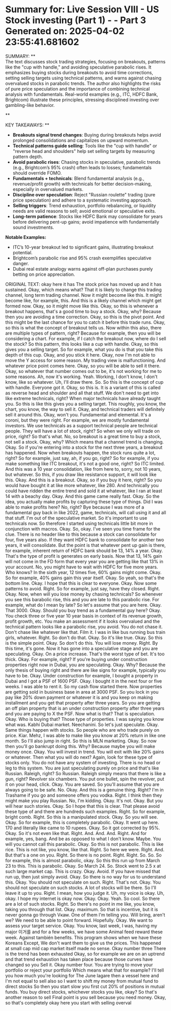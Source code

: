 Summary for: Live Session VIII - US Stock investing (Part 1) - - Part 3
Generated on: 2025-04-02 23:55:41.681602
==================================================

SUMMARY:
**  
The text discusses stock trading strategies, focusing on breakouts, patterns like the "cup with handle," and avoiding speculative parabolic rises. It emphasizes buying stocks during breakouts to avoid time corrections, setting selling targets using technical patterns, and warns against chasing overvalued stocks in parabolic trends. The author also highlights the risks of pure price speculation and the importance of combining technical analysis with fundamentals. Real-world examples (e.g., ITC, HDFC Bank, Brightcom) illustrate these principles, stressing disciplined investing over gambling-like behavior.

**

KEY TAKEAWAYS:
**  
- **Breakouts signal trend changes**: Buying during breakouts helps avoid prolonged consolidations and capitalizes on upward momentum.  
- **Technical patterns guide selling**: Tools like the "cup with handle" or "reverse head and shoulders" help set selling targets by measuring pattern depth.  
- **Avoid parabolic rises**: Chasing stocks in speculative, parabolic trends (e.g., Brightcom’s 95% crash) often leads to losses; fundamentals should override FOMO.  
- **Fundamentals + technicals**: Blend fundamental analysis (e.g., revenue/profit growth) with technicals for better decision-making, especially in overvalued markets.  
- **Discipline over speculation**: Reject "Russian roulette" trading (pure price speculation) and adhere to a systematic investing approach.  
- **Selling triggers**: Trend exhaustion, portfolio rebalancing, or liquidity needs are valid reasons to sell; avoid emotional or speculative exits.  
- **Long-term patience**: Stocks like HDFC Bank may consolidate for years before delivering pent-up gains; avoid impatience with fundamentally sound investments.  

**Notable Examples:**  
- ITC’s 10-year breakout led to significant gains, illustrating breakout potential.  
- Brightcom’s parabolic rise and 95% crash exemplifies speculative danger.  
- Dubai real estate analogy warns against off-plan purchases purely betting on price appreciation.

ORIGINAL TEXT:
 okay here it has The stock price has moved up and it has sustained. Okay, which means what? That it is likely to change this trading channel, long term trading channel. Now it might become like this. It might become like, for example, this. And this is a likely channel which might get formed now. Okay, so it might move like this. Okay, so this is whenever a breakout happens, that's a good time to buy a stock. Okay, why? Because then you are avoiding a time correction. Okay, so this is the pivot point. And this might be the last chance for you to catch it before this trade runs. Okay, so this is what the concept of breakout tells us. Now within this also, there are multiple types of pattern, right? Because for example, then you will be considering a chart. For example, if I catch the breakout now, where do I sell the stock? So this pattern, this looks like a cup with handle. Okay, so this gives you a selling target. So for example, what you do is that you take this depth of this cup. Okay, and you stick it here. Okay, now I'm not able to move the Y access for some reason. My trading view is malfunctioning. And whatever price point comes here. Okay, so you will be able to sell it there. Okay, so whatever that number comes out to be, it's not working for me to some reasons. Ah, now it's working. Yeah. Working, I don't know, I don't know, like so whatever. Uh, I'll draw there. So. So this is the concept of cup with handle. Everyone got it. Okay, so this is. It is a variant of this is called as reverse head and shoulder and all that stuff. We don't need to get into like extreme technicals, right? When major technicals have already taught you. So this is like this gives you a selling target. This roughly, you know, the chart, you know, the way to sell it. Okay, and technical traders will definitely sell it around this. Okay, won't you. Fundamental and elemental. It's a coroni, but they were right. For example, we are mostly fundamental investors. We use technicals as a support technical people are technical people. They will have a lot of stock, right? So when we only will trade on price, right? So that's what. No, so breakout is a great time to buy a stock, not sell a stock. Okay, why? Which means that a channel trend is changing. Okay. So if you're entering into a stock for the next three years, a breakout has happened. Now when breakouts happen, the stock runs quite a lot, right? So for example, just say, ah, if you go, right? So for example, if you make something like ITC breakout, it's not a good one, right? So ITC limited. And this was a 10 year consolidation, like from here to, sorry, not 10 years, but whatever. So this, if you draw like resistance support, it will look like this. Okay. And this is a breakout. Okay, so if you buy it here, right? So you would have bought it at like more whatever, like 280. And technically you could have ridden the entire trend and sold it at whatever, like I ran at least 14 with a beachy day. Okay. And this game came really fast. Okay. So the idea, you actually make profits by capturing these type of things. Did I was able to make profits here? No, right? Bye because I was more of a fundamental guy back in like 2022, game, technicals, will call using it and all that stuff. I'm out of the speculative market. So it's important to use technicals now. So therefore I started using technicals little bit more in conjunction with macros. Okay. So, okay. I've seen you time frame for the clue. There is no header like to this because a stock can consolidate for four, five years also. If they want HDFC bank to consolidate for another two years, it will consolidate. But the point is that whatever pent up gain is there, for example, inherent return of HDFC bank should be 13, 14% a year. Okay. That's the type of profit is generates on early basis. Now that 13, 14% gain will not come in the FD form that every year you are getting like that 13% in your account. No, you might have to wait with HDFC for five more years. Who knows? In the sixth year, 12 times five, 60% gains might come. Okay. So for example, 40% gains gain this year itself. Okay. So yeah, so that's the bottom line. Okay. I hope that this is clear to everyone. Okay. Now some patterns to avoid. Right. So for example, just say, have they closed. Right. Okay. Now, when will you lose money by chasing technicals? So whenever you see this barabolic rise, this and you are late to this parabolic rise. For example, what do I mean by late? So let's assume that you are here. Okay. That 3000. Okay. Should you buy trend as a fundamental guy here? Okay. You check three or five year 10 year basis in context of its revenue growth, profit growth, etc. You make an assessment if it looks overvalued and the technical pattern looks like a parabolic rise, you avoid. You do not chase it. Don't chase like whatever like that. Film it. I was in like bus running bus train girls, whatever. Right. So don't do that. Okay. So it's like true. Okay. So this is the simple point. Okay. So don't do this. You will lose money. Right. By this time, it's gone. Now it has gone into a speculative stage and you are speculating. Okay. On a price increase. That's the worst type of bet. It's too thick. Okay. For example, right? If you're buying under construction properties right now in Dubai, you are speculating. Okay. Why? Because the only thesis of buying right and there are like signs for example, typically you have to be. Okay. Under construction for example, I bought a property in Dubai and I got a PSF of 1600 PSF. Okay. I bought it in the next four or five weeks. I was able to rent it. So my cash flow started there. Now properties are getting sold in business base in area at 3000 PSF. So you lock in you pay like 20% down payment or whatever it is and you keep on making installment and you get that property after three years. So you are getting an off plan property that is an under construction property after three years and you are paying to X the PSF. Now what is that? That is speculation. Okay. Who is buying that? Those type of properties. I was saying you know what was. Kabhi Dubai market. Neechanini. So let's just speculate. Okay. Same things happen with stocks. So people who are who trade purely on price. Kiar. Mehz, I was able to make like you know at 20% return in like one month. So I'll also jump in right. So this is MLN marketing. Okay. So now then you'll go bankrupt doing this. Why? Because maybe you will make money once. Okay. You will invest in trend. You will exit with like 20% gains or whatever. Then what you will do next? Again, look for these type of stocks only. You do not have any system of investing. There is no head or leg to this system. You are just speculating purely on price and that's like Russian. Raleigh, right? So Russian. Raleigh simply means that there is like a gun, right? Revolver six chambers. You put one bullet, spin the revolver, put it on your head, click. Okay. You are saved. So you'll assume that you are always going to be safe. No. Okay. And this is a genuine thing. Right? I'm in Trashame if you go and someone offers you vodka. Right. I think then they might make you play Russian. No, I'm kidding. Okay. It's not. Okay. But you will hear such stories. Okay. So I hope that this is clear. That please avoid these type of and there are hundreds such examples. Right. So for example, bright comb. Right. So this is a manipulated stock. Okay. So you will see. Okay. So for example, this is completely parabolic. Okay. It went up here. 170 and literally like came to 10 rupees. Okay. So it got corrected by 95%. Okay. So it's not even like that. Right. And. And. And. Right. And for example, yes, bang. And be as opposed to what I don't know. Maybe. You will you cannot call this parabolic. Okay. So this is not parabolic. This is like rice. This is not like, you know, like that. Right. So here we were. Right. And. But that's a one on you. Right. So there is no point. Right. Right. So. So. So for example, this is almost parabolic, okay. So this this run up from March 23 to this. This is parabolic. Okay. So March 24. So. Stock went to 2.5 x at such large market cap. This is crazy. Okay. Avoid. If you have missed that run up, then just simply avoid. Okay. So there is no way for us to understand this. Okay. You should not speculate on such. Right. That's not. Okay. You should not speculate on such stocks. A lot of stocks will be there. So I'll leave it up to you. Right. I mean, how you judge it. Uh, my voice is okay. Uh, okay. I hope my internet is okay now. Okay. Okay. Yeah. So cool. So there are a lot of such stocks. Right. So there's no point in me like, you know, taking you through that list. Okay. maximum. So that is incentive, but it is never gonna go through Vкам. One of them I'm telling you. Will bring, aren't we? We need to be able to point forward. Hopefully. Okay. We want to assess your target service. Okay. You know, last week, I was, having my major 이거를 and for a few weeks, we have some Animal feed reward these week. Against también benefits. This program shows when we have these Koreans Except, We don't want them to give us the prices. This happened at small cap mid cap market itself made no sense. Okay number three There is the trend has been exhausted Okay, so for example we are on an uptrend and that trend exhaustion has taken place because those curves have changed so you Sell it. Okay number four. You are trying to move your portfolio or reject your portfolio Which means what that for example? I'll tell you how much you're looking for The June lagare then a vessel here and I'm not equal to sell also so I want to shift my money from mutual fund to direct stocks So then you start slow you first cut 20% of positions in mutual funds. You buy direct stocks, whichever stocks you like, okay? So that's another reason to sell Final point is you sell because you need money. Okay, so that's completely okay here you start with selling overval